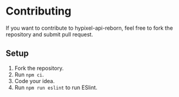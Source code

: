 # Contributing

If you want to contribute to hypixel-api-reborn, feel free to fork the repository and submit pull request.

## Setup

1. Fork the repository.
2. Run `npm ci`.
3. Code your idea.
4. Run `npm run eslint` to run ESlint.
